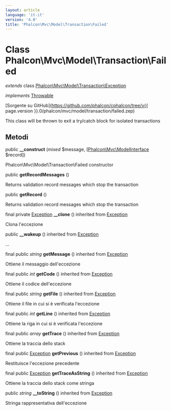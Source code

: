 ```yaml
---
layout: article
language: 'it-it'
version: '4.0'
title: 'Phalcon\Mvc\Model\Transaction\Failed'
---
```

# Class **Phalcon\Mvc\Model\Transaction\Failed**

*extends* class [Phalcon\Mvc\Model\Transaction\Exception](Phalcon_Mvc_Model_Transaction_Exception)

*implements* [Throwable](https://php.net/manual/en/class.throwable.php)

[Sorgente su GitHub](https://github.com/phalcon/cphalcon/tree/v{{ page.version }}.0/phalcon/mvc/model/transaction/failed.zep)

This class will be thrown to exit a try/catch block for isolated transactions

## Metodi

public **__construct** (*mixed* $message, [[Phalcon\Mvc\ModelInterface](Phalcon_Mvc_ModelInterface) $record])

Phalcon\Mvc\Model\Transaction\Failed constructor

public **getRecordMessages** ()

Returns validation record messages which stop the transaction

public **getRecord** ()

Returns validation record messages which stop the transaction

final private [Exception](https://php.net/manual/en/class.exception.php) **__clone** () inherited from [Exception](https://php.net/manual/en/class.exception.php)

Clona l'eccezione

public **__wakeup** () inherited from [Exception](https://php.net/manual/en/class.exception.php)

...

final public *string* **getMessage** () inherited from [Exception](https://php.net/manual/en/class.exception.php)

Ottiene il messaggio dell'eccezione

final public *int* **getCode** () inherited from [Exception](https://php.net/manual/en/class.exception.php)

Ottiene il codice dell'eccezione

final public *string* **getFile** () inherited from [Exception](https://php.net/manual/en/class.exception.php)

Ottiene il file in cui si è verificata l'eccezione

final public *int* **getLine** () inherited from [Exception](https://php.net/manual/en/class.exception.php)

Ottiene la riga in cui si è verificata l'eccezione

final public *array* **getTrace** () inherited from [Exception](https://php.net/manual/en/class.exception.php)

Ottiene la traccia dello stack

final public [Exception](https://php.net/manual/en/class.exception.php) **getPrevious** () inherited from [Exception](https://php.net/manual/en/class.exception.php)

Restituisce l'eccezione precedente

final public [Exception](https://php.net/manual/en/class.exception.php) **getTraceAsString** () inherited from [Exception](https://php.net/manual/en/class.exception.php)

Ottiene la traccia dello stack come stringa

public *string* **__toString** () inherited from [Exception](https://php.net/manual/en/class.exception.php)

Stringa rappresentativa dell'eccezione